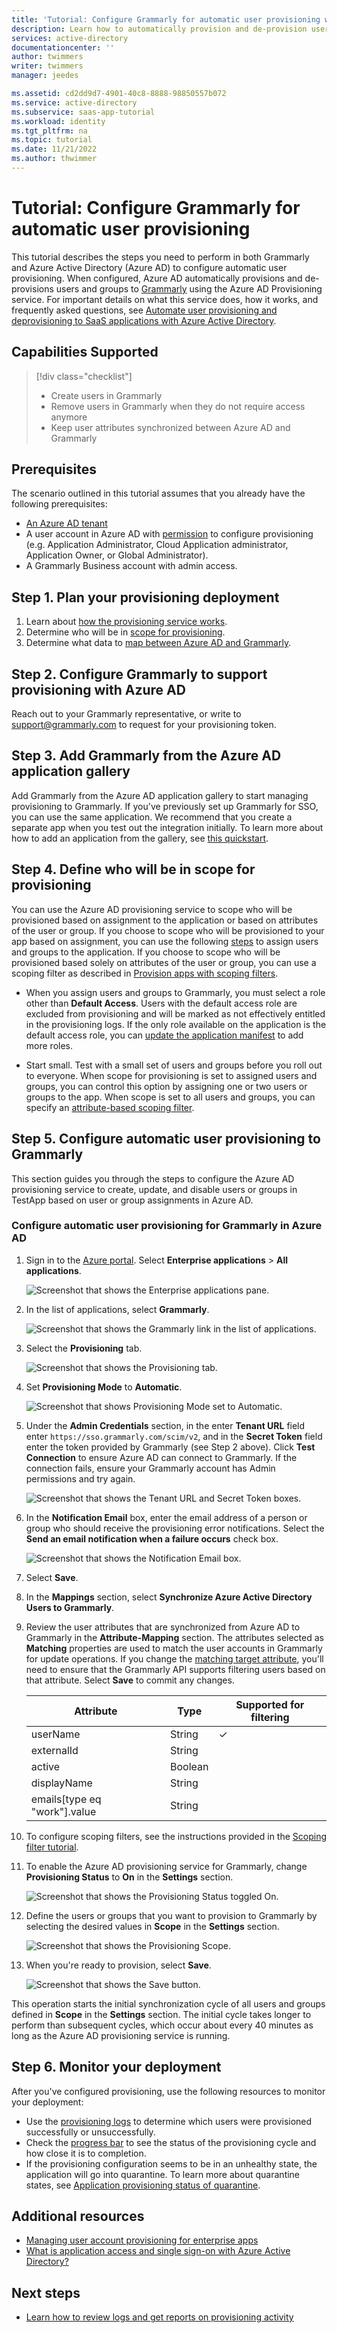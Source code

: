 ```yaml
---
title: 'Tutorial: Configure Grammarly for automatic user provisioning with Azure Active Directory'
description: Learn how to automatically provision and de-provision user accounts from Azure AD to Grammarly.
services: active-directory
documentationcenter: ''
author: twimmers
writer: twimmers
manager: jeedes

ms.assetid: cd2dd9d7-4901-40c8-8888-98850557b072
ms.service: active-directory
ms.subservice: saas-app-tutorial
ms.workload: identity
ms.tgt_pltfrm: na
ms.topic: tutorial
ms.date: 11/21/2022
ms.author: thwimmer
---
```


# Tutorial: Configure Grammarly for automatic user provisioning

This tutorial describes the steps you need to perform in both Grammarly and Azure Active Directory (Azure AD) to configure automatic user provisioning. When configured, Azure AD automatically provisions and de-provisions users and groups to [Grammarly](https://www.grammarly.com/) using the Azure AD Provisioning service. For important details on what this service does, how it works, and frequently asked questions, see [Automate user provisioning and deprovisioning to SaaS applications with Azure Active Directory](../app-provisioning/user-provisioning.md). 


## Capabilities Supported
> [!div class="checklist"]
> * Create users in Grammarly
> * Remove users in Grammarly when they do not require access anymore
> * Keep user attributes synchronized between Azure AD and Grammarly

## Prerequisites

The scenario outlined in this tutorial assumes that you already have the following prerequisites:

* [An Azure AD tenant](../develop/quickstart-create-new-tenant.md) 
* A user account in Azure AD with [permission](../roles/permissions-reference.md) to configure provisioning (e.g. Application Administrator, Cloud Application administrator, Application Owner, or Global Administrator). 
* A Grammarly Business account with admin access.

## Step 1. Plan your provisioning deployment
1. Learn about [how the provisioning service works](../app-provisioning/user-provisioning.md).
1. Determine who will be in [scope for provisioning](../app-provisioning/define-conditional-rules-for-provisioning-user-accounts.md).
1. Determine what data to [map between Azure AD and Grammarly](../app-provisioning/customize-application-attributes.md). 

## Step 2. Configure Grammarly to support provisioning with Azure AD

Reach out to your Grammarly representative, or write to <support@grammarly.com> to request for your provisioning token.

## Step 3. Add Grammarly from the Azure AD application gallery

Add Grammarly from the Azure AD application gallery to start managing provisioning to Grammarly. If you've previously set up Grammarly for SSO, you can use the same application. We recommend that you create a separate app when you test out the integration initially. To learn more about how to add an application from the gallery, see [this quickstart](../manage-apps/add-application-portal.md).

## Step 4. Define who will be in scope for provisioning

You can use the Azure AD provisioning service to scope who will be provisioned based on assignment to the application or based on attributes of the user or group. If you choose to scope who will be provisioned to your app based on assignment, you can use the following [steps](../manage-apps/assign-user-or-group-access-portal.md) to assign users and groups to the application. If you choose to scope who will be provisioned based solely on attributes of the user or group, you can use a scoping filter as described in [Provision apps with scoping filters](../app-provisioning/define-conditional-rules-for-provisioning-user-accounts.md).

* When you assign users and groups to Grammarly, you must select a role other than **Default Access**. Users with the default access role are excluded from provisioning and will be marked as not effectively entitled in the provisioning logs. If the only role available on the application is the default access role, you can [update the application manifest](../develop/howto-add-app-roles-in-azure-ad-apps.md) to add more roles.

* Start small. Test with a small set of users and groups before you roll out to everyone. When scope for provisioning is set to assigned users and groups, you can control this option by assigning one or two users or groups to the app. When scope is set to all users and groups, you can specify an [attribute-based scoping filter](../app-provisioning/define-conditional-rules-for-provisioning-user-accounts.md).


## Step 5. Configure automatic user provisioning to Grammarly

This section guides you through the steps to configure the Azure AD provisioning service to create, update, and disable users or groups in TestApp based on user or group assignments in Azure AD.

### Configure automatic user provisioning for Grammarly in Azure AD

1. Sign in to the [Azure portal](https://portal.azure.com). Select **Enterprise applications** > **All applications**.

	![Screenshot that shows the Enterprise applications pane.](common/enterprise-applications.png)

1. In the list of applications, select **Grammarly**.

	![Screenshot that shows the Grammarly link in the list of applications.](common/all-applications.png)

1. Select the **Provisioning** tab.

	![Screenshot that shows the Provisioning tab.](common/provisioning.png)

1. Set **Provisioning Mode** to **Automatic**.

	![Screenshot that shows Provisioning Mode set to Automatic.](common/provisioning-automatic.png)

1. Under the **Admin Credentials** section, in the enter **Tenant URL** field enter `https://sso.grammarly.com/scim/v2`, and in the **Secret Token** field enter the token provided by Grammarly (see Step 2 above). Click **Test Connection** to ensure Azure AD can connect to Grammarly. If the connection fails, ensure your Grammarly account has Admin permissions and try again.

 	![Screenshot that shows the Tenant URL and Secret Token boxes.](common/provisioning-testconnection-tenanturltoken.png)

1. In the **Notification Email** box, enter the email address of a person or group who should receive the provisioning error notifications. Select the **Send an email notification when a failure occurs** check box.

	![Screenshot that shows the Notification Email box.](common/provisioning-notification-email.png)

1. Select **Save**.

1. In the **Mappings** section, select **Synchronize Azure Active Directory Users to Grammarly**.

1. Review the user attributes that are synchronized from Azure AD to Grammarly in the **Attribute-Mapping** section. The attributes selected as **Matching** properties are used to match the user accounts in Grammarly for update operations. If you change the [matching target attribute](../app-provisioning/customize-application-attributes.md), you'll need to ensure that the Grammarly API supports filtering users based on that attribute. Select **Save** to commit any changes.

   |Attribute|Type|Supported for filtering|
   |---|---|---|
   |userName|String|&check;|
   |externalId|String|
   |active|Boolean|
   |displayName|String|
   |emails[type eq "work"].value|String|


1. To configure scoping filters, see the instructions provided in the [Scoping filter tutorial](../app-provisioning/define-conditional-rules-for-provisioning-user-accounts.md).

1. To enable the Azure AD provisioning service for Grammarly, change **Provisioning Status** to **On** in the **Settings** section.

	![Screenshot that shows the Provisioning Status toggled On.](common/provisioning-toggle-on.png)

1. Define the users or groups that you want to provision to Grammarly by selecting the desired values in **Scope** in the **Settings** section.

	![Screenshot that shows the Provisioning Scope.](common/provisioning-scope.png)

1. When you're ready to provision, select **Save**.

	![Screenshot that shows the Save button.](common/provisioning-configuration-save.png)

This operation starts the initial synchronization cycle of all users and groups defined in **Scope** in the **Settings** section. The initial cycle takes longer to perform than subsequent cycles, which occur about every 40 minutes as long as the Azure AD provisioning service is running.

## Step 6. Monitor your deployment

After you've configured provisioning, use the following resources to monitor your deployment:

* Use the [provisioning logs](../reports-monitoring/concept-provisioning-logs.md) to determine which users were provisioned successfully or unsuccessfully.
* Check the [progress bar](../app-provisioning/application-provisioning-when-will-provisioning-finish-specific-user.md) to see the status of the provisioning cycle and how close it is to completion.
* If the provisioning configuration seems to be in an unhealthy state, the application will go into quarantine. To learn more about quarantine states, see [Application provisioning status of quarantine](../app-provisioning/application-provisioning-quarantine-status.md).

## Additional resources

* [Managing user account provisioning for enterprise apps](../app-provisioning/configure-automatic-user-provisioning-portal.md)
* [What is application access and single sign-on with Azure Active Directory?](../manage-apps/what-is-single-sign-on.md)

## Next steps

* [Learn how to review logs and get reports on provisioning activity](../app-provisioning/check-status-user-account-provisioning.md)